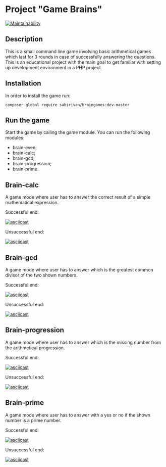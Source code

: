 # Project "Game Brains"
[![Maintainability](https://api.codeclimate.com/v1/badges/a99a88d28ad37a79dbf6/maintainability)](https://codeclimate.com/github/codeclimate/codeclimate/maintainability)

## Description

This is a small command line game involving basic arithmetical games which last for 3 rounds in case of successfully answering the questions.
This is an educational project with the main goal to get familiar with setting up development environment in a PHP project.

## Installation

In order to install the game run:

```
composer global require sabirivan/braingames:dev-master
```

## Run the game
Start the game by calling the game module. You can run the following modules:
* brain-even;
* brain-calc;
* brain-gcd;
* brain-progression;
* brain-prime.



## Brain-calc
A game mode where user has to answer the correct result of a simple mathematical expression.

Successful end:  

[![asciicast](https://asciinema.org/a/L73DjxeF0SexhI0ljNeCxu9cH.svg)](https://asciinema.org/a/L73DjxeF0SexhI0ljNeCxu9cH)

Unsuccessful end:  

[![asciicast](https://asciinema.org/a/UnZdbKM8Z4degPw19QhbdJxQU.svg)](https://asciinema.org/a/UnZdbKM8Z4degPw19QhbdJxQU)

## Brain-gcd
A game mode where user has to answer which is the greatest common divisor of the two shown numbers.

Successful end:  

[![asciicast](https://asciinema.org/a/Uf4x3cCoohFQnJ47VdIw54ag8.svg)](https://asciinema.org/a/Uf4x3cCoohFQnJ47VdIw54ag8)

Unsuccessful end:  

[![asciicast](https://asciinema.org/a/mDjJgoaSLtmXtQ0meXkswyf5a.svg)](https://asciinema.org/a/mDjJgoaSLtmXtQ0meXkswyf5a)

## Brain-progression
A game mode where user has to answer which is the missing number from the arithmetical progression.

Successful end:  

[![asciicast](https://asciinema.org/a/NFOEGpVGtRjhG9zMnAeXMCNgo.svg)](https://asciinema.org/a/NFOEGpVGtRjhG9zMnAeXMCNgo)

Unsuccessful end:  

[![asciicast](https://asciinema.org/a/yJybHrb7fNAgWcvUiP2MAszqn.svg)](https://asciinema.org/a/yJybHrb7fNAgWcvUiP2MAszqn)

## Brain-prime
A game mode where user has to answer with a yes or no if the shown number is a prime number.

Successful end:  

[![asciicast](https://asciinema.org/a/glLjT6d2VyDWk3XzoHb4I7fp8.svg)](https://asciinema.org/a/glLjT6d2VyDWk3XzoHb4I7fp8)

Unsuccessful end:  

[![asciicast](https://asciinema.org/a/I5cHOutZ5aStCrUJoyZfRB9ks.svg)](https://asciinema.org/a/I5cHOutZ5aStCrUJoyZfRB9ks)
